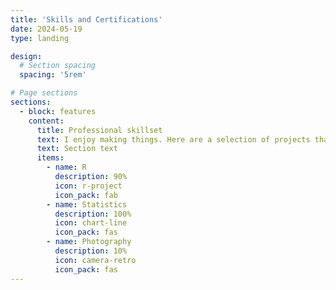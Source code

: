 ```yaml
---
title: 'Skills and Certifications'
date: 2024-05-19
type: landing

design:
  # Section spacing
  spacing: '5rem'

# Page sections
sections:
  - block: features
    content:
      title: Professional skillset
      text: I enjoy making things. Here are a selection of projects that I have worked on over the years.
      text: Section text
      items:
        - name: R
          description: 90%
          icon: r-project
          icon_pack: fab
        - name: Statistics
          description: 100%
          icon: chart-line
          icon_pack: fas
        - name: Photography
          description: 10%
          icon: camera-retro
          icon_pack: fas
---
```

